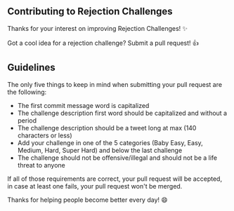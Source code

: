 ## Contributing to Rejection Challenges
Thanks for your interest on improving Rejection Challenges! ✨

Got a cool idea for a rejection challenge? Submit a pull request! 👍

## Guidelines
The only five things to keep in mind when submitting your pull request are the following:

* The first commit message word is capitalized
* The challenge description first word should be capitalized and without a period
* The challenge description should be a tweet long at max (140 characters or less)
* Add your challenge in one of the 5 categories (Baby Easy, Easy, Medium, Hard, Super Hard) and below the last challenge
* The challenge should not be offensive/illegal and should not be a life threat to anyone

If all of those requirements are correct, your pull request will be accepted, in case at least one fails, your pull request won't be merged.

Thanks for helping people become better every day! 😄